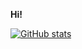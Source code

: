 **Hi!**

[![GitHub stats](https://github-readme-stats.vercel.app/api?username=reman8683&bg_color=232323)](https://github.com/anuraghazra/github-readme-stats)
